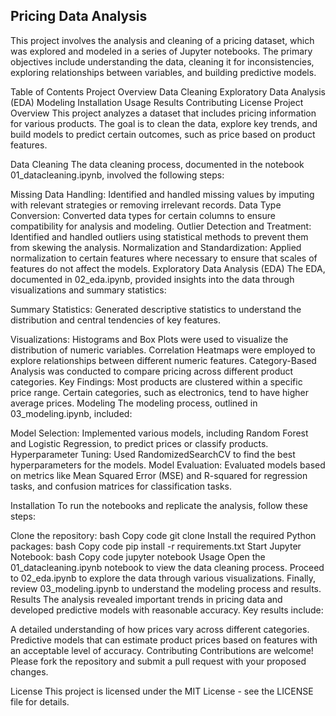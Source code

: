 ## Pricing Data Analysis

This project involves the analysis and cleaning of a pricing dataset, which was explored and modeled in a series of Jupyter notebooks. The primary objectives include understanding the data, cleaning it for inconsistencies, exploring relationships between variables, and building predictive models.

Table of Contents
Project Overview
Data Cleaning
Exploratory Data Analysis (EDA)
Modeling
Installation
Usage
Results
Contributing
License
Project Overview
This project analyzes a dataset that includes pricing information for various products. The goal is to clean the data, explore key trends, and build models to predict certain outcomes, such as price based on product features.

Data Cleaning
The data cleaning process, documented in the notebook 01_datacleaning.ipynb, involved the following steps:

Missing Data Handling: Identified and handled missing values by imputing with relevant strategies or removing irrelevant records.
Data Type Conversion: Converted data types for certain columns to ensure compatibility for analysis and modeling.
Outlier Detection and Treatment: Identified and handled outliers using statistical methods to prevent them from skewing the analysis.
Normalization and Standardization: Applied normalization to certain features where necessary to ensure that scales of features do not affect the models.
Exploratory Data Analysis (EDA)
The EDA, documented in 02_eda.ipynb, provided insights into the data through visualizations and summary statistics:

Summary Statistics: Generated descriptive statistics to understand the distribution and central tendencies of key features.

Visualizations:
Histograms and Box Plots were used to visualize the distribution of numeric variables.
Correlation Heatmaps were employed to explore relationships between different numeric features.
Category-Based Analysis was conducted to compare pricing across different product categories.
Key Findings:
Most products are clustered within a specific price range.
Certain categories, such as electronics, tend to have higher average prices.
Modeling
The modeling process, outlined in 03_modeling.ipynb, included:

Model Selection: 
Implemented various models, including Random Forest and Logistic Regression, to predict prices or classify products.
Hyperparameter Tuning: Used RandomizedSearchCV to find the best hyperparameters for the models.
Model Evaluation: Evaluated models based on metrics like Mean Squared Error (MSE) and R-squared for regression tasks, and confusion matrices for classification tasks.

Installation
To run the notebooks and replicate the analysis, follow these steps:

Clone the repository:
bash
Copy code
git clone <repository-url>
Install the required Python packages:
bash
Copy code
pip install -r requirements.txt
Start Jupyter Notebook:
bash
Copy code
jupyter notebook
Usage
Open the 01_datacleaning.ipynb notebook to view the data cleaning process.
Proceed to 02_eda.ipynb to explore the data through various visualizations.
Finally, review 03_modeling.ipynb to understand the modeling process and results.
Results
The analysis revealed important trends in pricing data and developed predictive models with reasonable accuracy. Key results include:

A detailed understanding of how prices vary across different categories.
Predictive models that can estimate product prices based on features with an acceptable level of accuracy.
Contributing
Contributions are welcome! Please fork the repository and submit a pull request with your proposed changes.

License
This project is licensed under the MIT License - see the LICENSE file for details.
